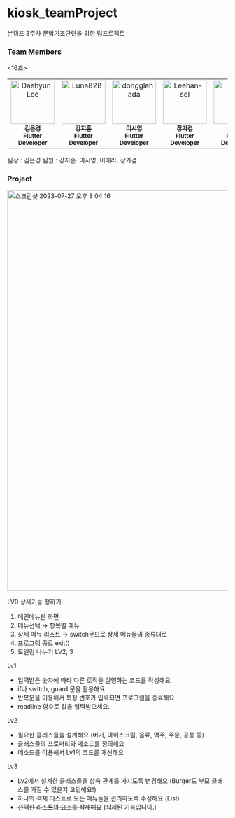 # kiosk_teamProject
본캠프 3주차 문법기초단련을 위한 팀프로젝트

### Team Members
<16조>

<table>
  <tbody>
    <tr>
      <td align="center" valign="top" width="14.28%">
        <a href="https://github.com/Luna828">
        <img src="https://avatars.githubusercontent.com/u/93186591?v=4" width="100px;" alt="Daehyun Lee"/>
        <br />
          <sub>
            <b>김은경</b>
          </sub>
        </a>
        <br />
        <sub>
            <b>Flutter Developer</b>
        </sub>
        <br />
     </td>
     <td align="center" valign="top" width="14.28%">
       <a href="https://github.com/KangJiHun1028">
       <img src="https://avatars.githubusercontent.com/u/136081642?v=4" width="100px;" alt="Luna828"/>
       <br />
         <sub>
           <b>강지훈</b>
         </sub>
       </a>
       <br />
       <sub>
           <b>Flutter Developer</b>
       </sub>
       <br />
     </td>
     <td align="center" valign="top" width="14.28%">
       <a href="https://github.com/startingg">
       <img src="https://avatars.githubusercontent.com/u/132072642?v=4" width="100px;" alt="dongglehada"/>
       <br />
         <sub>
           <b>이시영</b>
         </sub>
       </a>
       <br />
       <sub>
           <b>Flutter Developer</b>
       </sub>
       <br />
    </td>
      <td align="center" valign="top" width="14.28%">
       <a href="https://github.com/rkrua">
       <img src="https://avatars.githubusercontent.com/u/108654812?v=4" width="100px;" alt="Leehan-sol"/>
       <br />
         <sub>
           <b>장가겸</b>
         </sub>
       </a>
       <br />
       <sub>
           <b>Flutter Developer</b>
       </sub>
       <br />
    </td>
      <td align="center" valign="top" width="14.28%">
       <a href="https://github.com/aera11">
       <img src="https://avatars.githubusercontent.com/u/139456385?v=4" width="100px;" alt="조규연"/>
       <br />
         <sub>
           <b>이애라</b>
         </sub>
       </a>
       <br />
       <sub>
           <b>Flutter Developer</b>
       </sub>
       <br />
    </td>
  </tbody>
</table>



팀장 : 김은경
팀원 : 강지훈. 이시영, 이애라, 장가겸


### Project

<img width="915" alt="스크린샷 2023-07-27 오후 8 04 16" src="https://github.com/Luna828/kiosk_teamProject/assets/132072642/411c58b9-d8e1-41c6-9c8e-d13296cda127">



LV0 상세기능 정하기



1. 메인메뉴판 화면
2. 메뉴선택 → 항목별 메뉴 
3. 상세 메뉴 리스트 → switch문으로 상세 메뉴들의 종류대로
4. 프로그램 종료 exit() 
5. 모델링 나누기 LV2, 3


Lv1
- 입력받은 숫자에 따라 다른 로직을 실행하는 코드를 작성해요
- if나 switch, guard 문을 활용해요
- 반복문을 이용해서 특정 번호가 입력되면 프로그램을 종료해요
- readline 함수로 값을 입력받으세요.


Lv2
- 필요한 클래스들을 설계해요 (버거, 아이스크림, 음료, 맥주, 주문, 공통 등)
- 클래스들의 프로퍼티와 메소드를 정의해요
- 메소드를 이용해서 Lv1의 코드를 개선해요


Lv3
- Lv2에서 설계한 클래스들을 상속 관계를 가지도록 변경해요 (Burger도 부모 클래스를 가질 수 있을지 고민해요!)
- 하나의 객체 리스트로 모든 메뉴들을 관리하도록 수정해요 (List)
- ~~선택한 리스트의 요소를 삭제해요~~ (삭제된 기능입니다.)
